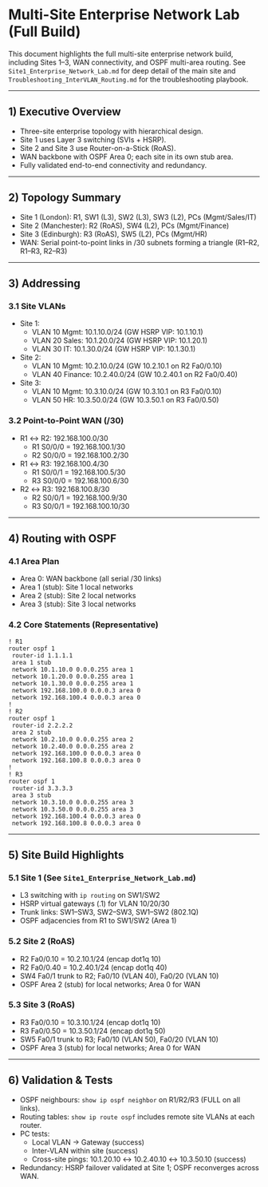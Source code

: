 # Multi-Site Enterprise Network Lab (Full Build)

This document highlights the full multi-site enterprise network build, including Sites 1–3, WAN connectivity, and OSPF multi-area routing. See `Site1_Enterprise_Network_Lab.md` for deep detail of the main site and `Troubleshooting_InterVLAN_Routing.md` for the troubleshooting playbook.

---

## 1) Executive Overview
- Three-site enterprise topology with hierarchical design.  
- Site 1 uses Layer 3 switching (SVIs + HSRP).  
- Site 2 and Site 3 use Router-on-a-Stick (RoAS).  
- WAN backbone with OSPF Area 0; each site in its own stub area.  
- Fully validated end-to-end connectivity and redundancy.

---

## 2) Topology Summary
- Site 1 (London): R1, SW1 (L3), SW2 (L3), SW3 (L2), PCs (Mgmt/Sales/IT)
- Site 2 (Manchester): R2 (RoAS), SW4 (L2), PCs (Mgmt/Finance)
- Site 3 (Edinburgh): R3 (RoAS), SW5 (L2), PCs (Mgmt/HR)
- WAN: Serial point-to-point links in /30 subnets forming a triangle (R1–R2, R1–R3, R2–R3)

---

## 3) Addressing

### 3.1 Site VLANs
- Site 1:  
  - VLAN 10 Mgmt: 10.1.10.0/24 (GW HSRP VIP: 10.1.10.1)  
  - VLAN 20 Sales: 10.1.20.0/24 (GW HSRP VIP: 10.1.20.1)  
  - VLAN 30 IT: 10.1.30.0/24 (GW HSRP VIP: 10.1.30.1)
- Site 2:  
  - VLAN 10 Mgmt: 10.2.10.0/24 (GW 10.2.10.1 on R2 Fa0/0.10)  
  - VLAN 40 Finance: 10.2.40.0/24 (GW 10.2.40.1 on R2 Fa0/0.40)
- Site 3:  
  - VLAN 10 Mgmt: 10.3.10.0/24 (GW 10.3.10.1 on R3 Fa0/0.10)  
  - VLAN 50 HR: 10.3.50.0/24 (GW 10.3.50.1 on R3 Fa0/0.50)

### 3.2 Point-to-Point WAN (/30)
- R1 ↔ R2: 192.168.100.0/30  
  - R1 S0/0/0 = 192.168.100.1/30  
  - R2 S0/0/0 = 192.168.100.2/30
- R1 ↔ R3: 192.168.100.4/30  
  - R1 S0/0/1 = 192.168.100.5/30  
  - R3 S0/0/0 = 192.168.100.6/30
- R2 ↔ R3: 192.168.100.8/30  
  - R2 S0/0/1 = 192.168.100.9/30  
  - R3 S0/0/1 = 192.168.100.10/30

---

## 4) Routing with OSPF

### 4.1 Area Plan
- Area 0: WAN backbone (all serial /30 links)  
- Area 1 (stub): Site 1 local networks  
- Area 2 (stub): Site 2 local networks  
- Area 3 (stub): Site 3 local networks

### 4.2 Core Statements (Representative)
```cisco
! R1
router ospf 1
 router-id 1.1.1.1
 area 1 stub
 network 10.1.10.0 0.0.0.255 area 1
 network 10.1.20.0 0.0.0.255 area 1
 network 10.1.30.0 0.0.0.255 area 1
 network 192.168.100.0 0.0.0.3 area 0
 network 192.168.100.4 0.0.0.3 area 0
!
! R2
router ospf 1
 router-id 2.2.2.2
 area 2 stub
 network 10.2.10.0 0.0.0.255 area 2
 network 10.2.40.0 0.0.0.255 area 2
 network 192.168.100.0 0.0.0.3 area 0
 network 192.168.100.8 0.0.0.3 area 0
!
! R3
router ospf 1
 router-id 3.3.3.3
 area 3 stub
 network 10.3.10.0 0.0.0.255 area 3
 network 10.3.50.0 0.0.0.255 area 3
 network 192.168.100.4 0.0.0.3 area 0
 network 192.168.100.8 0.0.0.3 area 0
```

---

## 5) Site Build Highlights

### 5.1 Site 1 (See `Site1_Enterprise_Network_Lab.md`)
- L3 switching with `ip routing` on SW1/SW2  
- HSRP virtual gateways (.1) for VLAN 10/20/30  
- Trunk links: SW1–SW3, SW2–SW3, SW1–SW2 (802.1Q)  
- OSPF adjacencies from R1 to SW1/SW2 (Area 1)

### 5.2 Site 2 (RoAS)
- R2 Fa0/0.10 = 10.2.10.1/24 (encap dot1q 10)  
- R2 Fa0/0.40 = 10.2.40.1/24 (encap dot1q 40)  
- SW4 Fa0/1 trunk to R2; Fa0/10 (VLAN 40), Fa0/20 (VLAN 10)  
- OSPF Area 2 (stub) for local networks; Area 0 for WAN

### 5.3 Site 3 (RoAS)
- R3 Fa0/0.10 = 10.3.10.1/24 (encap dot1q 10)  
- R3 Fa0/0.50 = 10.3.50.1/24 (encap dot1q 50)  
- SW5 Fa0/1 trunk to R3; Fa0/10 (VLAN 50), Fa0/20 (VLAN 10)  
- OSPF Area 3 (stub) for local networks; Area 0 for WAN

---

## 6) Validation & Tests
- OSPF neighbours: `show ip ospf neighbor` on R1/R2/R3 (FULL on all links).  
- Routing tables: `show ip route ospf` includes remote site VLANs at each router.  
- PC tests:  
  - Local VLAN → Gateway (success)  
  - Inter-VLAN within site (success)  
  - Cross-site pings: 10.1.20.10 ↔ 10.2.40.10 ↔ 10.3.50.10 (success)  
- Redundancy: HSRP failover validated at Site 1; OSPF reconverges across WAN.

